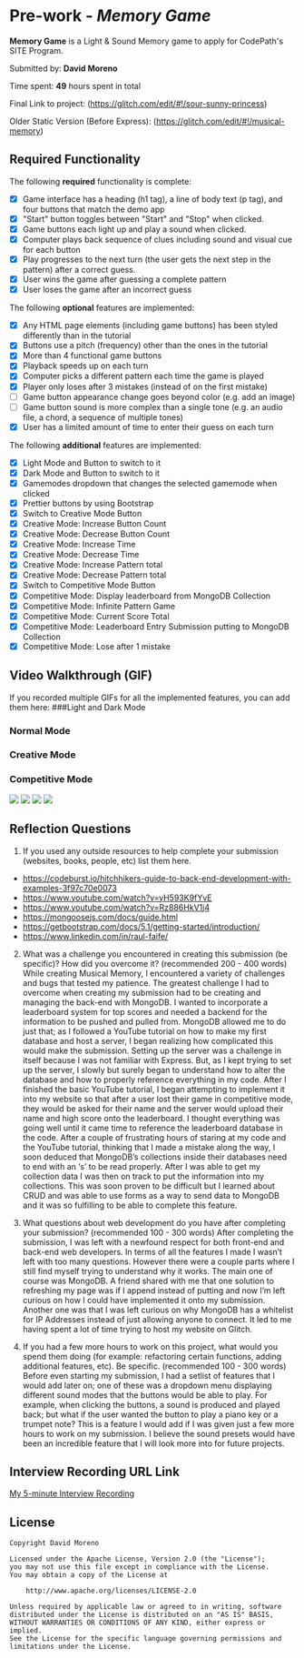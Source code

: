 # Pre-work - *Memory Game*

**Memory Game** is a Light & Sound Memory game to apply for CodePath's SITE Program. 

Submitted by: **David Moreno**

Time spent: **49** hours spent in total

Final Link to project: (https://glitch.com/edit/#!/sour-sunny-princess)

Older Static Version (Before Express): (https://glitch.com/edit/#!/musical-memory)

## Required Functionality

The following **required** functionality is complete:

* [x] Game interface has a heading (h1 tag), a line of body text (p tag), and four buttons that match the demo app
* [x] "Start" button toggles between "Start" and "Stop" when clicked. 
* [x] Game buttons each light up and play a sound when clicked. 
* [x] Computer plays back sequence of clues including sound and visual cue for each button
* [x] Play progresses to the next turn (the user gets the next step in the pattern) after a correct guess. 
* [x] User wins the game after guessing a complete pattern
* [x] User loses the game after an incorrect guess

The following **optional** features are implemented:

* [x] Any HTML page elements (including game buttons) has been styled differently than in the tutorial
* [x] Buttons use a pitch (frequency) other than the ones in the tutorial
* [x] More than 4 functional game buttons
* [x] Playback speeds up on each turn
* [x] Computer picks a different pattern each time the game is played
* [x] Player only loses after 3 mistakes (instead of on the first mistake)
* [ ] Game button appearance change goes beyond color (e.g. add an image)
* [ ] Game button sound is more complex than a single tone (e.g. an audio file, a chord, a sequence of multiple tones)
* [x] User has a limited amount of time to enter their guess on each turn

The following **additional** features are implemented:

- [x] Light Mode and Button to switch to it
- [x] Dark Mode and Button to switch to it
- [x] Gamemodes dropdown that changes the selected gamemode when clicked
- [x] Prettier buttons by using Bootstrap
- [x] Switch to Creative Mode Button
- [x] Creative Mode: Increase Button Count
- [x] Creative Mode: Decrease Button Count
- [x] Creative Mode: Increase Time
- [x] Creative Mode: Decrease Time
- [x] Creative Mode: Increase Pattern total
- [x] Creative Mode: Decrease Pattern total
- [x] Switch to Competitive Mode Button
- [x] Competitive Mode: Display leaderboard from MongoDB Collection
- [x] Competitive Mode: Infinite Pattern Game
- [x] Competitive Mode: Current Score Total
- [x] Competitive Mode: Leaderboard Entry Submission putting to MongoDB Collection
- [x] Competitive Mode: Lose after 1 mistake

## Video Walkthrough (GIF)

If you recorded multiple GIFs for all the implemented features, you can add them here:
###Light and Dark Mode

### Normal Mode

### Creative Mode

### Competitive Mode



![](gif1-link-here)
![](gif2-link-here)
![](gif3-link-here)
![](gif4-link-here)

## Reflection Questions
1. If you used any outside resources to help complete your submission (websites, books, people, etc) list them here. 
- https://codeburst.io/hitchhikers-guide-to-back-end-development-with-examples-3f97c70e0073
- https://www.youtube.com/watch?v=yH593K9fYvE
- https://www.youtube.com/watch?v=Rz886HkV1j4
- https://mongoosejs.com/docs/guide.html
- https://getbootstrap.com/docs/5.1/getting-started/introduction/
- https://www.linkedin.com/in/raul-faife/

2. What was a challenge you encountered in creating this submission (be specific)? How did you overcome it? (recommended 200 - 400 words) 
While creating Musical Memory, I encountered a variety of challenges and bugs that tested my patience. The greatest challenge I had to overcome when creating my submission had to be creating and managing the back-end with MongoDB. I wanted to incorporate a leaderboard system for top scores and needed a backend for the information to be pushed and pulled from. MongoDB allowed me to do just that; as I followed a YouTube tutorial on how to make my first database and host a server, I began realizing how complicated this would make the submission. Setting up the server was a challenge in itself because I was not familiar with Express. But, as I kept trying to set up the server, I slowly but surely began to understand how to alter the database and how to properly reference everything in my code. After I finished the basic YouTube tutorial, I began attempting to implement it into my website so that after a user lost their game in competitive mode, they would be asked for their name and the server would upload their name and high score onto the leaderboard. I thought everything was going well until it came time to reference the leaderboard database in the code. After a couple of frustrating hours of staring at my code and the YouTube tutorial, thinking that I made a mistake along the way, I soon deduced that MongoDB’s collections inside their databases need to end with an ‘s’ to be read properly. After I was able to get my collection data I was then on track to put the information into my collections. This was soon proven to be difficult but I learned about CRUD and was able to use forms as a way to send data to MongoDB and it was so fulfilling to be able to complete this feature.

3. What questions about web development do you have after completing your submission? (recommended 100 - 300 words) 
After completing the submission, I was left with a newfound respect for both front-end and back-end web developers. In terms of all the features I made I wasn’t left with too many questions. However there were a couple parts where I still find myself trying to understand why it works. The main one of course was MongoDB. A friend shared with me that one solution to refreshing my page was if I append instead of putting and now I’m left curious on how I could have implemented it onto my submission. Another one was that I was left curious on why MongoDB has a whitelist for IP Addresses instead of just allowing anyone to connect. It led to me having spent a lot of time trying to host my website on Glitch.

4. If you had a few more hours to work on this project, what would you spend them doing (for example: refactoring certain functions, adding additional features, etc). Be specific. (recommended 100 - 300 words) 
Before even starting my submission, I had a setlist of features that I would add later on; one of these was a dropdown menu displaying different sound modes that the buttons would be able to play. For example, when clicking the buttons, a sound is produced and played back; but what if the user wanted the button to play a piano key or a trumpet note? This is a feature I would add if I was given just a few more hours to work on my submission. I believe the sound presets would have been an incredible feature that I will look more into for future projects.



## Interview Recording URL Link

[My 5-minute Interview Recording](your-link-here)


## License

    Copyright David Moreno

    Licensed under the Apache License, Version 2.0 (the "License");
    you may not use this file except in compliance with the License.
    You may obtain a copy of the License at

        http://www.apache.org/licenses/LICENSE-2.0

    Unless required by applicable law or agreed to in writing, software
    distributed under the License is distributed on an "AS IS" BASIS,
    WITHOUT WARRANTIES OR CONDITIONS OF ANY KIND, either express or implied.
    See the License for the specific language governing permissions and
    limitations under the License.
